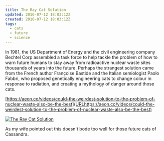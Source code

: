 ```yaml
---
title: The Ray Cat Solution
updated: 2016-07-12 18:03:12Z
created: 2016-07-12 18:03:12Z
tags:
  - cats
  - future
  - science
---
```


In 1981, the US Department of Energy and the civil engineering company Bechtel Corp assembled a task force to help tackle the problem of how to warn future humans to stay away from radioactive nuclear waste sites thousands of years into the future. Perhaps the strangest solution came from the French author Françoise Bastide and the Italian semiologist Paolo Fabbri, who proposed genetically engineering cats to change colour in response to radiation, and creating a mythology of danger around those cats.

[https://aeon.co/videos/could-the-weirdest-solution-to-the-problem-of-nuclear-waste-also-be-the-best](URLhttps://aeon.co/videos/could-the-weirdest-solution-to-the-problem-of-nuclear-waste-also-be-the-best)


[![The Ray Cat Solution](https://i.vimeocdn.com/video/576411498-60c6acd5cf360ce466e1db9fee7aeab6350ae10cb3625076a8a7b1059f7eec8d-d_640)](https://vimeo.com/138843064)

As my wife pointed out this doesn't bode too well for those future cats of Cassandra.